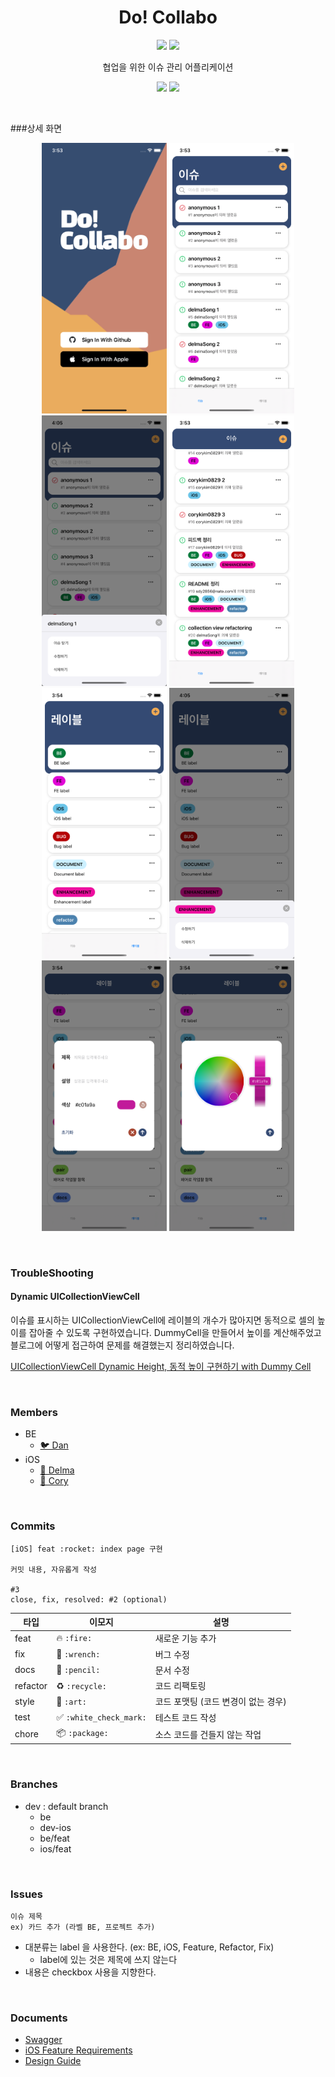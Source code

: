 
<h1 align="center">
  Do! Collabo
</h1>
<p align="center">

<p align="center">
 <img src="https://img.shields.io/badge/platform-iOS-9cf.svg">        <img src="https://img.shields.io/badge/Swift-5.2-orange">
 <p align="center">협업을 위한 이슈 관리 어플리케이션</p>
</p>

<p align="center">
<img src="https://github.com/corykim0829/issue-tracker-02/blob/dev/screenshots/full_darkmode.gif" width="240px"> <img src="https://github.com/corykim0829/issue-tracker-02/blob/dev/screenshots/full_lightmode.gif" width="240px"> 
</p>

<br>

###상세 화면

<p align="center">
<img src="https://github.com/corykim0829/issue-tracker-02/blob/dev/screenshots/screen-1.png" width="200px"> <img src="https://github.com/corykim0829/issue-tracker-02/blob/dev/screenshots/screen-2.png" width="200px"> <img src="https://github.com/corykim0829/issue-tracker-02/blob/dev/screenshots/screen-2-2.png" width="200px"> <img src="https://github.com/corykim0829/issue-tracker-02/blob/dev/screenshots/screen-3.png" width="200px"> <img src="https://github.com/corykim0829/issue-tracker-02/blob/dev/screenshots/screen-4.png" width="200px"> <img src="https://github.com/corykim0829/issue-tracker-02/blob/dev/screenshots/screen-4-2.png" width="200px"> <img src="https://github.com/corykim0829/issue-tracker-02/blob/dev/screenshots/screen-6.png" width="200px"> <img src="https://github.com/corykim0829/issue-tracker-02/blob/dev/screenshots/screen-7.png" width="200px">
</p>
<br>

### TroubleShooting

#### Dynamic UICollectionViewCell

이슈를 표시하는 UICollectionViewCell에 레이블의 개수가 많아지면 동적으로 셀의 높이를 잡아줄 수 있도록 구현하였습니다. DummyCell을 만들어서 높이를 계산해주었고 블로그에 어떻게 접근하여 문제를 해결했는지 정리하였습니다. 

[UICollectionViewCell Dynamic Height, 동적 높이 구현하기 with Dummy Cell](https://corykim0829.github.io/ios/UICollectionViewCell-dynamic-height/#)

<br>

### Members

- BE 
    - [🐦 Dan](https://github.com/Hyune-c)
- iOS 
    - [🐝 Delma](https://github.com/delmaSong)
    - [🦊 Cory](https://github.com/corykim0829)

<br>

### Commits

```
[iOS] feat :rocket: index page 구현
    
커밋 내용, 자유롭게 작성
    
#3
close, fix, resolved: #2 (optional)
```

| 타입 | 이모지 | 설명 |
|--|--|--|
|feat|:fire: `:fire:`|새로운 기능 추가|
|fix|:wrench: `:wrench:`|버그 수정|
|docs|:pencil: `:pencil:`|문서 수정|
|refactor|:recycle: `:recycle:`|코드 리팩토링|
|style|:art: `:art:`|코드 포맷팅 (코드 변경이 없는 경우)|
|test|:white_check_mark: `:white_check_mark:` |테스트 코드 작성|
|chore|:package: `:package:`|소스 코드를 건들지 않는 작업|

<br>

### Branches

- dev : default branch 
    - be
    - dev-ios
    - be/feat
    - ios/feat

<br>

### Issues

```
이슈 제목
ex) 카드 추가 (라벨 BE, 프로젝트 추가)
```

- 대분류는 label 을 사용한다. (ex: BE, iOS, Feature, Refactor, Fix)
    - label에 있는 것은 제목에 쓰지 않는다
- 내용은 checkbox 사용을 지향한다.

<br>

### Documents

- [Swagger](http://52.79.81.75:8080/swagger-ui.html)
- [iOS Feature Requirements](https://docs.google.com/spreadsheets/d/1PS3qxyUZ9dthyNLMbDasInC9mER7WPdZ7khVixbp6ng/edit#gid=0)
- [Design Guide](https://github.com/codesquad-member-2020/issue-tracker-02/wiki/Design-Guide-Document)
